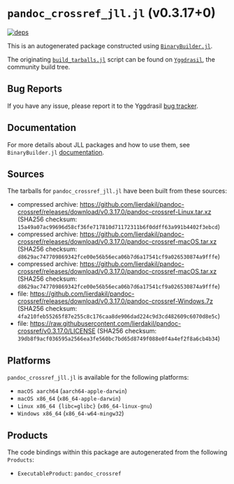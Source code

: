 # `pandoc_crossref_jll.jl` (v0.3.17+0)

[![deps](https://juliahub.com/docs/pandoc_crossref_jll/deps.svg)](https://juliahub.com/ui/Packages/pandoc_crossref_jll/bK9Ih?page=2)

This is an autogenerated package constructed using [`BinaryBuilder.jl`](https://github.com/JuliaPackaging/BinaryBuilder.jl).

The originating [`build_tarballs.jl`](https://github.com/JuliaPackaging/Yggdrasil/blob/2b532ffa9c7c83815bc97a22f808e5d24ba7eaf1/P/pandoc_crossref/build_tarballs.jl) script can be found on [`Yggdrasil`](https://github.com/JuliaPackaging/Yggdrasil/), the community build tree.

## Bug Reports

If you have any issue, please report it to the Yggdrasil [bug tracker](https://github.com/JuliaPackaging/Yggdrasil/issues).

## Documentation

For more details about JLL packages and how to use them, see `BinaryBuilder.jl` [documentation](https://docs.binarybuilder.org/stable/jll/).

## Sources

The tarballs for `pandoc_crossref_jll.jl` have been built from these sources:

* compressed archive: https://github.com/lierdakil/pandoc-crossref/releases/download/v0.3.17.0/pandoc-crossref-Linux.tar.xz (SHA256 checksum: `15a49a07ac99696d58cf36fe717810d71172311b6f0ddff63a991b4402f3ebcd`)
* compressed archive: https://github.com/lierdakil/pandoc-crossref/releases/download/v0.3.17.0/pandoc-crossref-macOS.tar.xz (SHA256 checksum: `d8629ac747709869342fce00e56b56eca06b7d6a17541cf9a026530874a9fffe`)
* compressed archive: https://github.com/lierdakil/pandoc-crossref/releases/download/v0.3.17.0/pandoc-crossref-macOS.tar.xz (SHA256 checksum: `d8629ac747709869342fce00e56b56eca06b7d6a17541cf9a026530874a9fffe`)
* file: https://github.com/lierdakil/pandoc-crossref/releases/download/v0.3.17.0/pandoc-crossref-Windows.7z (SHA256 checksum: `4fa210feb55265f87e255c8c176caa8de906dad224c9d3cd482609c6070d8e5c`)
* file: https://raw.githubusercontent.com/lierdakil/pandoc-crossref/v0.3.17.0/LICENSE (SHA256 checksum: `39db8f9acf036595a2566ea3fe560bc7bd65d8749f088e0f4a4ef2f8a6cb4b34`)

## Platforms

`pandoc_crossref_jll.jl` is available for the following platforms:

* `macOS aarch64` (`aarch64-apple-darwin`)
* `macOS x86_64` (`x86_64-apple-darwin`)
* `Linux x86_64 {libc=glibc}` (`x86_64-linux-gnu`)
* `Windows x86_64` (`x86_64-w64-mingw32`)

## Products

The code bindings within this package are autogenerated from the following `Products`:

* `ExecutableProduct`: `pandoc_crossref`
